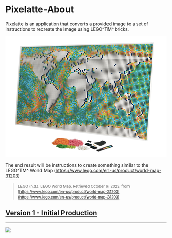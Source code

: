 # Pixelatte-About

<style>@import url("//readme.codeadam.ca/readme.css");</style>

Pixelatte is an application that converts a provided image to a set of instructions to recreate the image using LEGO^TM^ bricks.

![BrickMMO](images/pixelatte-landing.jpg)

The end result will be instructions to create something similar to the LEGO^TM^ World Map (https://www.lego.com/en-us/product/world-map-31203)

> <small>LEGO (n.d.). LEGO World Map. Retrieved October 6, 2023, from [https://www.lego.com/en-us/product/world-map-31203](https://www.lego.com/en-us/product/world-map-31203)</small>


## [Version 1 - Initial Production](v1.markdown)

---

<a href="https://brickmmo.com">
<img src="https://brickmmo.com/images/brickmmo-logo-horizontal.jpg" width="100">
</a>
